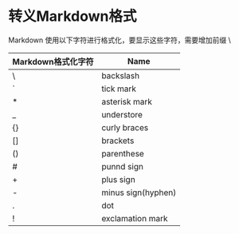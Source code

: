 # 转义Markdown格式

Markdown 使用以下字符进行格式化，要显示这些字符，需要增加前缀 \

Markdown格式化字符 | Name
-|-
\ | backslash
` | tick mark
\* | asterisk mark
_ | understore
{} | curly braces
[] | brackets
() | parenthese
\# | punnd sign
\+ | plus sign
\- | minus sign(hyphen)
. | dot
! | exclamation mark

